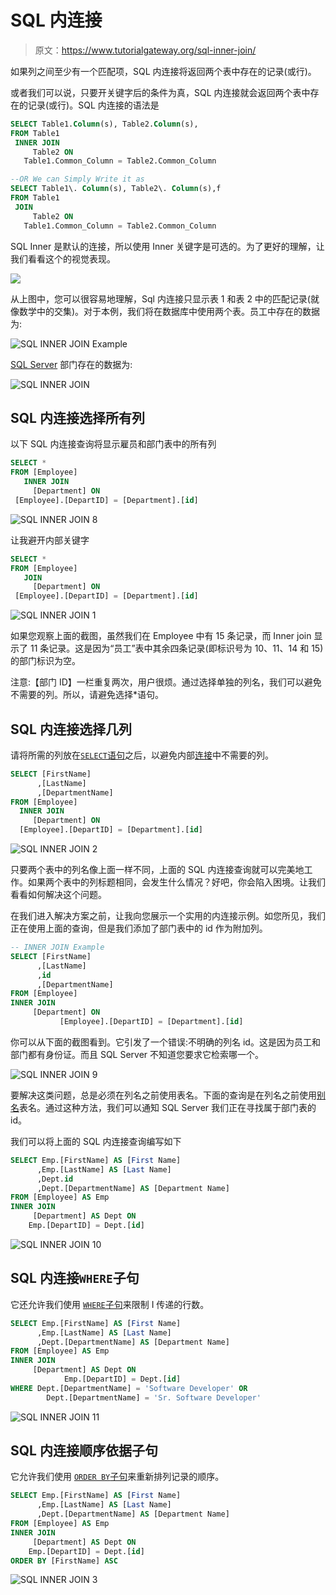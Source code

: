 # SQL 内连接

> 原文：<https://www.tutorialgateway.org/sql-inner-join/>

如果列之间至少有一个匹配项，SQL 内连接将返回两个表中存在的记录(或行)。

或者我们可以说，只要开关键字后的条件为真，SQL 内连接就会返回两个表中存在的记录(或行)。SQL 内连接的语法是

```sql
SELECT Table1.Column(s), Table2.Column(s),
FROM Table1
 INNER JOIN
     Table2 ON
   Table1.Common_Column = Table2.Common_Column

--OR We can Simply Write it as
SELECT Table1\. Column(s), Table2\. Column(s),f
FROM Table1
 JOIN
     Table2 ON
   Table1.Common_Column = Table2.Common_Column
```

SQL Inner 是默认的连接，所以使用 Inner 关键字是可选的。为了更好的理解，让我们看看这个的视觉表现。

![](img/ab6c2b9e608b3d207465b31b7ffc6ec5.png)

从上图中，您可以很容易地理解，Sql 内连接只显示表 1 和表 2 中的匹配记录(就像数学中的交集)。对于本例，我们将在数据库中使用两个表。员工中存在的数据为:

![SQL INNER JOIN Example](img/0818dbcbb8a8dbe7dd9cff0fa2bed373.png)

[SQL Server](https://www.tutorialgateway.org/sql/) 部门存在的数据为:

![SQL INNER JOIN](img/aff47d2ce5cff6a22067a68da5303b1c.png)

## SQL 内连接选择所有列

以下 SQL 内连接查询将显示雇员和部门表中的所有列

```sql
SELECT *
FROM [Employee]
   INNER JOIN
     [Department] ON
 [Employee].[DepartID] = [Department].[id]
```

![SQL INNER JOIN 8](img/d3fb57bd8ca608c08d7cbdbb2a4dec51.png)

让我避开内部关键字

```sql
SELECT *
FROM [Employee]
   JOIN
     [Department] ON
 [Employee].[DepartID] = [Department].[id]
```

![SQL INNER JOIN 1](img/a72d112b79a99fdc698318440063e791.png)

如果您观察上面的截图，虽然我们在 Employee 中有 15 条记录，而 Inner join 显示了 11 条记录。这是因为“员工”表中其余四条记录(即标识号为 10、11、14 和 15)的部门标识为空。

注意:【部门 ID】一栏重复两次，用户很烦。通过选择单独的列名，我们可以避免不需要的列。所以，请避免选择*语句。

## SQL 内连接选择几列

请将所需的列放在[`SELECT`语句](https://www.tutorialgateway.org/sql-select-statement/)之后，以避免内部[连接](https://www.tutorialgateway.org/sql-joins/)中不需要的列。

```sql
SELECT [FirstName]
      ,[LastName]
      ,[DepartmentName]
FROM [Employee]
  INNER JOIN
     [Department] ON
  [Employee].[DepartID] = [Department].[id]
```

![SQL INNER JOIN 2](img/b2ab5b73c88d43e23d3773d6344d68ad.png)

只要两个表中的列名像上面一样不同，上面的 SQL 内连接查询就可以完美地工作。如果两个表中的列标题相同，会发生什么情况？好吧，你会陷入困境。让我们看看如何解决这个问题。

在我们进入解决方案之前，让我向您展示一个实用的内连接示例。如您所见，我们正在使用上面的查询，但是我们添加了部门表中的 id 作为附加列。

```sql
-- INNER JOIN Example
SELECT [FirstName]
      ,[LastName]
      ,id
      ,[DepartmentName]
FROM [Employee]
INNER JOIN
     [Department] ON
           [Employee].[DepartID] = [Department].[id]
```

你可以从下面的截图看到。它引发了一个错误:不明确的列名 id。这是因为员工和部门都有身份证。而且 SQL Server 不知道您要求它检索哪一个。

![SQL INNER JOIN 9](img/c8d23eefbc42469ad487b4361fe152b5.png)

要解决这类问题，总是必须在列名之前使用表名。下面的查询是在列名之前使用[别名](https://www.tutorialgateway.org/sql-alias/)表名。通过这种方法，我们可以通知 SQL Server 我们正在寻找属于部门表的 id。

我们可以将上面的 SQL 内连接查询编写如下

```sql
SELECT Emp.[FirstName] AS [First Name]
      ,Emp.[LastName] AS [Last Name]
	  ,Dept.id 
      ,Dept.[DepartmentName] AS [Department Name]
FROM [Employee] AS Emp
INNER JOIN
     [Department] AS Dept ON
    Emp.[DepartID] = Dept.[id]
```

![SQL INNER JOIN 10](img/11f58b7f8b556f18913a51b462320f95.png)

## SQL 内连接`WHERE`子句

它还允许我们使用 [`WHERE`子句](https://www.tutorialgateway.org/sql-where-clause/)来限制 I 传递的行数。

```sql
SELECT Emp.[FirstName] AS [First Name]
      ,Emp.[LastName] AS [Last Name]
      ,Dept.[DepartmentName] AS [Department Name]
FROM [Employee] AS Emp
INNER JOIN
     [Department] AS Dept ON
			Emp.[DepartID] = Dept.[id]
WHERE Dept.[DepartmentName] = 'Software Developer' OR
		Dept.[DepartmentName] = 'Sr. Software Developer'
```

![SQL INNER JOIN 11](img/025e297640e022423ff58537001eb5a0.png)

## SQL 内连接顺序依据子句

它允许我们使用 [`ORDER BY`子句](https://www.tutorialgateway.org/sql-order-by-clause/)来重新排列记录的顺序。

```sql
SELECT Emp.[FirstName] AS [First Name]
      ,Emp.[LastName] AS [Last Name]
      ,Dept.[DepartmentName] AS [Department Name]
FROM [Employee] AS Emp
INNER JOIN
     [Department] AS Dept ON
    Emp.[DepartID] = Dept.[id]
ORDER BY [FirstName] ASC
```

![SQL INNER JOIN 3](img/c75dc3c51996f767d95771d43ea283b7.png)